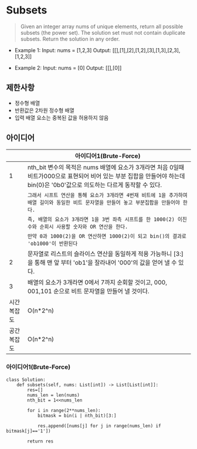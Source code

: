 # Subsets

>Given an integer array nums of unique elements, return all possible subsets (the power set). The solution set must not contain duplicate subsets. Return the solution in any order.


-  Example 1:
Input: nums = [1,2,3]
Output: [[],[1],[2],[1,2],[3],[1,3],[2,3],[1,2,3]]

- Example 2: 
Input: nums = [0]
Output: [[],[0]]

## 제한사항
- 정수형 배열
- 반환값은 2차원 정수형 배열
- 입력 배열 요소는 중복된 값을 허용하지 않음



## 아이디어 

| |아이디어1(Brute-Force) |
|----------------|-------------------------------|
|1 |nth_bit 변수의 목적은 nums 배열에 요소가 3개라면 처음 0일때 비트가000으로 표현되어 비어 있는 부분 집합을 만들어야 하는데 bin(0)은 '0b0'값으로 의도하는 다르게 동작할 수 있다.|
| |`그래서 시프트 연산을 통해 요소가 3개라면 4번재 비트에 1을 추가하여 배열 길이와 동일한 비트 문자열을 만들어 놓고 부분집합을 만들어야 한다.` |
| |`즉, 배열의 요소가 3개라면 1을 3번 좌측 시프트를 한 1000(2) 이진수와 순회시 사용할 숫자와 OR 연산을 한다.` |
| |`만약 0과 1000(2)을 OR 연산하면 1000(2)이 되고 bin()의 결과로 'ob1000'이 반환된다` |
|2 |문자열로 리스트의 슬라이스 연산을 동일하게 적용 가능하니 [3:]을 통해 맨 앞 부터 'ob1'을 잘라내어 '000'의 값을 얻어 낼 수 있다.|
|3 |배열의 요소가 3개라면 0에서 7까지 순회할 것이고, 000, 001,101 순으로 비트 문자열을 만들어 낼 것이다.|
|시간 복잡도|O(n*2^n)|
|공간 복잡도|O(n*2^n) |



### 아이디어1(Brute-Force)

```
class Solution:
    def subsets(self, nums: List[int]) -> List[List[int]]:
        res=[]
        nums_len = len(nums)
        nth_bit = 1<<nums_len
        
        for i in range(2**nums_len):
            bitmask = bin(i | nth_bit)[3:]
            
            res.append([nums[j] for j in range(nums_len) if bitmask[j]=='1'])
            
        return res    

```



